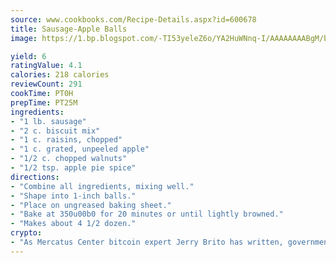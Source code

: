 ```yaml
---
source: www.cookbooks.com/Recipe-Details.aspx?id=600678
title: Sausage-Apple Balls
image: https://1.bp.blogspot.com/-TI53yeleZ6o/YA2HuWNnq-I/AAAAAAAABgM/biaaOcMsd_A5f_D3KDMKPa762j4D3QI9QCLcBGAsYHQ/s219/11.png

yield: 6
ratingValue: 4.1
calories: 218 calories
reviewCount: 291
cookTime: PT0H
prepTime: PT25M
ingredients:
- "1 lb. sausage"
- "2 c. biscuit mix"
- "1 c. raisins, chopped"
- "1 c. grated, unpeeled apple"
- "1/2 c. chopped walnuts"
- "1/2 tsp. apple pie spice"
directions:
- "Combine all ingredients, mixing well."
- "Shape into 1-inch balls."
- "Place on ungreased baking sheet."
- "Bake at 350u00b0 for 20 minutes or until lightly browned."
- "Makes about 4 1/2 dozen."
crypto:
- "As Mercatus Center bitcoin expert Jerry Brito has written, government regulation can either be ham-fisted or light to the touch."
---
```

